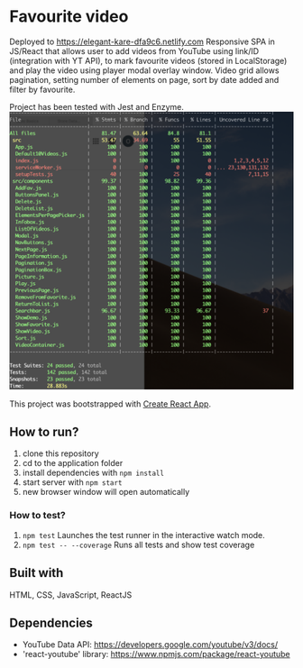 # Favourite video
Deployed to https://elegant-kare-dfa9c6.netlify.com
Responsive SPA in JS/React that allows user to add videos from YouTube using link/ID (integration with YT API), to mark favourite videos (stored in LocalStorage) and play the video using player modal overlay window. Video grid allows pagination, setting number of elements on page, sort by date added and filter by favourite.

Project has been tested with Jest and Enzyme.
![test coverage](public/img/testCoverage.png)

This project was bootstrapped with [Create React App](https://github.com/facebook/create-react-app).

## How to run?
1. clone this repository
2. cd to the application folder
3. install dependencies with `npm install`
4. start server with `npm start`
5. new browser window will open automatically

### How to test?
1. `npm test`
Launches the test runner in the interactive watch mode.<br>
2. `npm test -- --coverage`
Runs all tests and show test coverage


## Built with
HTML, CSS, JavaScript, ReactJS

## Dependencies
 -  YouTube Data API: https://developers.google.com/youtube/v3/docs/
 - 'react-youtube' library: https://www.npmjs.com/package/react-youtube
